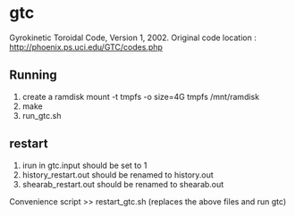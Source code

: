 gtc
===

Gyrokinetic Toroidal Code, Version 1, 2002. Original code location : http://phoenix.ps.uci.edu/GTC/codes.php

Running
-------------

1. create a ramdisk
	mount -t tmpfs -o size=4G tmpfs /mnt/ramdisk
2. make
3. run_gtc.sh

restart
------------


1. irun in gtc.input should be set to 1
2. history_restart.out should be renamed to history.out
3. shearab_restart.out should be renamed to shearab.out 


Convenience script >> restart_gtc.sh
(replaces the above files and run gtc)
